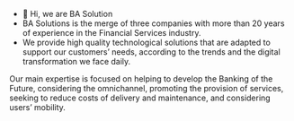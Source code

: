 - 👋 Hi, we are BA Solution
- BA Solutions is the merge of three companies with more than 20  years of experience in the Financial  Services industry. 
- We provide high quality technological solutions that are adapted to support our customers’ needs, according  to the trends and the digital transformation we face daily.

Our main expertise is focused on  helping to develop the Banking  of the Future, considering the  omnichannel, promoting the  provision of services,  seeking to reduce costs of delivery and  maintenance, and considering users’ mobility.

